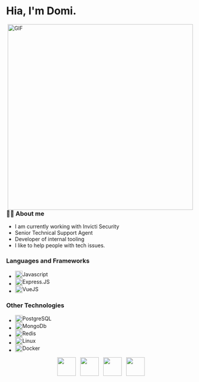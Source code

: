 # Hia, I'm Domi.

<img align="right" alt="GIF" src="https://domiibunn.live/pic.png" width="500"/>

### 🙋‍♀️ About me

- I am currently working with Invicti Security
- Senior Technical Support Agent
- Developer of internal tooling
- I like to help people with tech issues.

### Languages and Frameworks

- <div style="display: flex; align-items: center;">
    <img src="https://img.icons8.com/?size=100&id=tGvHBPJaKqEd&format=png&color=000000" width="20" style="vertical-align: middle;" /> Javascript
  </div>
- <div style="display: flex; align-items: center;">
    <img src="https://img.icons8.com/?size=100&id=kg46nzoJrmTR&format=png&color=000000" width="20" style="vertical-align: middle;" /> Express.JS
  </div>
- <div style="display: flex; align-items: center;">
    <img src="https://img.icons8.com/?size=100&id=rY6agKizO9eb&format=png&color=000000" width="20" style="vertical-align: middle;" /> VueJS
  </div>

### Other Technologies

- <div style="display: flex; align-items: center;">
    <img src="https://img.icons8.com/?size=100&id=25010&format=png&color=000000" width="20" style="vertical-align: middle;" /> PostgreSQL
  </div>
- <div style="display: flex; align-items: center;">
    <img src="https://img.icons8.com/?size=100&id=bosfpvRzNOG8&format=png&color=000000" width="20" style="vertical-align: middle;" /> MongoDb
  </div>
- <div style="display: flex; align-items: center;">
    <img src="https://img.icons8.com/?size=100&id=pHS3eRpynIRQ&format=png&color=000000" width="20" style="vertical-align: middle;" /> Redis
  </div>
- <div style="display: flex; align-items: center;">
    <img src="https://img.icons8.com/?size=100&id=fG5Tnj4ARIoI&format=png&color=000000" width="20" style="vertical-align: middle;" /> Linux
  </div>
- <div style="display: flex; align-items: center;">
    <img src="https://img.icons8.com/?size=100&id=22813&format=png&color=000000" width="20" style="vertical-align: middle;" /> Docker
  </div>

<p align="center">
&nbsp; <a href="https://banichimu.live/@domiibunn" target="_blank" rel="noopener noreferrer"><img src="https://img.icons8.com/plasticine/100/000000/link.png" width="50" /></a>  
&nbsp; <a href="https://www.instagram.com/domiibunn" target="_blank" rel="noopener noreferrer"><img src="https://img.icons8.com/plasticine/100/000000/instagram-new.png" width="50" /></a>  
&nbsp; <a href="https://www.linkedin.com/in/dominika-jadowska-204708231/" target="_blank" rel="noopener noreferrer"><img src="https://img.icons8.com/plasticine/100/000000/linkedin.png" width="50" /></a>
&nbsp; <a href="mailto:contact@domiibunn.live" target="_blank" rel="noopener noreferrer"><img src="https://img.icons8.com/plasticine/100/000000/gmail.png"  width="50" /></a>
</p>
